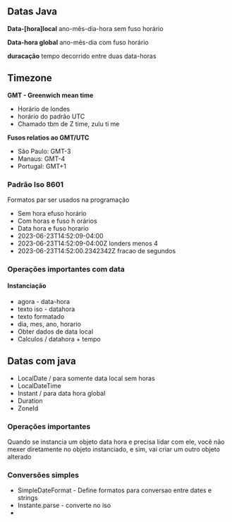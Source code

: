 ## Datas Java

**Data-[hora]local**
ano-mês-dia-hora sem fuso horário

**Data-hora global**
ano-mês-dia com fuso horário

**duracação**
tempo decorrido entre duas data-horas

## Timezone
**GMT - Greenwich mean time**
- Horário de londes
- horário do padrão UTC
- Chamado tbm de Z time, zulu ti me

**Fusos relatios ao GMT/UTC**
- São Paulo: GMT-3
- Manaus: GMT-4
- Portugal: GMT+1

### Padrão Iso 8601
Formatos par ser usados na programação
- Sem hora efuso horário
- Com  horas e fuso h orários
- Data hora e fuso horario
- 2023-06-23T14:52:09-04:00
- 2023-06-23T14:52:09-04:00Z londers menos 4
- 2023-06-23T14:52:00.2342342Z fracao de segundos


### Operações importantes com data

#### Instanciação
- agora - data-hora
- texto iso - datahora
- texto formatado 
- dia, mes, ano, horario
- Obter dados de data local
- Calculos / datahora + tempo

## Datas com java
- LocalDate / para somente data local sem  horas
- LocalDateTime 
- Instant / para data hora global
- Duration
- ZoneId

### Operações importantes
Quando se instancia um objeto data hora e precisa lidar com ele, você não mexer diretamente
no objeto instanciado, e sim, vai criar um outro objeto alterado

### Conversões  simples
- SimpleDateFormat - Define formatos para conversao entre dates e strings
- Instante.parse - converte no iso 
- 

